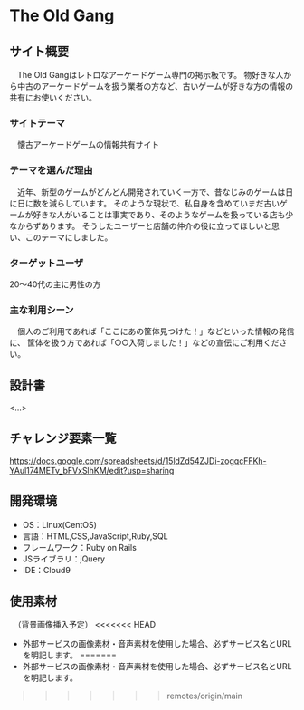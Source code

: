 # The Old Gang


## サイト概要

　The Old Gangはレトロなアーケードゲーム専門の掲示板です。
物好きな人から中古のアーケードゲームを扱う業者の方など、古いゲームが好きな方の情報の共有にお使いください。


### サイトテーマ

　懐古アーケードゲームの情報共有サイト


### テーマを選んだ理由

　近年、新型のゲームがどんどん開発されていく一方で、昔なじみのゲームは日に日に数を減らしています。
そのような現状で、私自身を含めていまだ古いゲームが好きな人がいることは事実であり、そのようなゲームを扱っている店も少なからずあります。
そうしたユーザーと店舗の仲介の役に立ってほしいと思い、このテーマにしました。


### ターゲットユーザ
 
20～40代の主に男性の方


### 主な利用シーン

　個人のご利用であれば「ここにあの筐体見つけた！」などといった情報の発信に、
筐体を扱う方であれば「○○入荷しました！」などの宣伝にご利用ください。


## 設計書

<...>


## チャレンジ要素一覧

https://docs.google.com/spreadsheets/d/15ldZd54ZJDi-zogqcFFKh-YAul174METv_bFVxSlhKM/edit?usp=sharing


## 開発環境

- OS：Linux(CentOS)
- 言語：HTML,CSS,JavaScript,Ruby,SQL
- フレームワーク：Ruby on Rails
- JSライブラリ：jQuery
- IDE：Cloud9


## 使用素材
　（背景画像挿入予定）
<<<<<<< HEAD
- 外部サービスの画像素材・音声素材を使用した場合、必ずサービス名とURLを明記します。
=======
- 外部サービスの画像素材・音声素材を使用した場合、必ずサービス名とURLを明記します。
>>>>>>> remotes/origin/main
